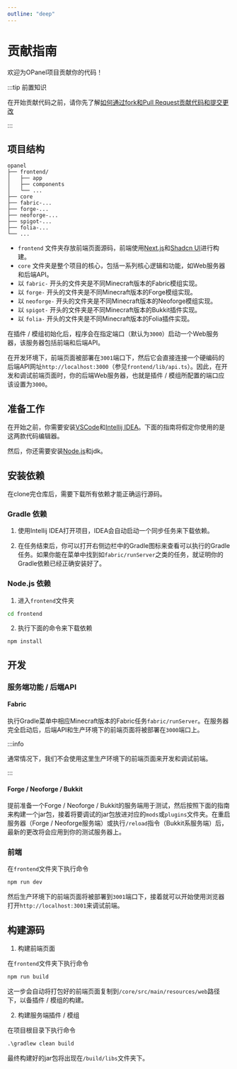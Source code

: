 ```yaml
---
outline: "deep"
---
```


# 贡献指南

欢迎为OPanel项目贡献你的代码！

:::tip 前置知识

在开始贡献代码之前，请你先了解[如何通过fork和Pull Request贡献代码和提交更改](https://docs.github.com/en/pull-requests/collaborating-with-pull-requests/proposing-changes-to-your-work-with-pull-requests/creating-a-pull-request-from-a-fork)

:::

## 项目结构

```
opanel
├── frontend/
│   ├── app
│   ├── components
│   └── ...
├── core
├── fabric-...
├── forge-...
├── neoforge-...
├── spigot-...
├── folia-...
└── ...
```

- `frontend` 文件夹存放前端页面源码，前端使用[Next.js](https://nextjs.org)和[Shadcn UI](https://ui.shadcn.com)进行构建。
- `core` 文件夹是整个项目的核心，包括一系列核心逻辑和功能，如Web服务器和后端API。
- 以 `fabric-` 开头的文件夹是不同Minecraft版本的Fabric模组实现。
- 以 `forge-` 开头的文件夹是不同Minecraft版本的Forge模组实现。
- 以 `neoforge-` 开头的文件夹是不同Minecraft版本的Neoforge模组实现。
- 以 `spigot-` 开头的文件夹是不同Minecraft版本的Bukkit插件实现。
- 以 `folia-` 开头的文件夹是不同Minecraft版本的Folia插件实现。

在插件 / 模组初始化后，程序会在指定端口（默认为`3000`）启动一个Web服务器，该服务器包括前端和后端API。

在开发环境下，前端页面被部署在`3001`端口下，然后它会直接连接一个硬编码的后端API网址`http://localhost:3000`（参见`frontend/lib/api.ts`）。因此，在开发和调试前端页面时，你的后端Web服务器，也就是插件 / 模组所配置的端口应该设置为`3000`。

## 准备工作

在开始之前，你需要安装[VSCode](https://code.visualstudio.com)和[Intellij IDEA](https://jetbrains.com/idea)。下面的指南将假定你使用的是这两款代码编辑器。

然后，你还需要安装[Node.js](https://nodejs.org)和jdk。

## 安装依赖

在clone完仓库后，需要下载所有依赖才能正确运行源码。

### Gradle 依赖

1. 使用Intellij IDEA打开项目，IDEA会自动启动一个同步任务来下载依赖。

2. 在任务结束后，你可以打开右侧边栏中的Gradle图标来查看可以执行的Gradle任务。如果你能在菜单中找到如`fabric/runServer`之类的任务，就证明你的Gradle依赖已经正确安装好了。

### Node.js 依赖

1. 进入`frontend`文件夹

```cmd
cd frontend
```

2. 执行下面的命令来下载依赖

```
npm install
```

## 开发

### 服务端功能 / 后端API

#### Fabric

执行Gradle菜单中相应Minecraft版本的Fabric任务`fabric/runServer`。在服务器完全启动后，后端API和生产环境下的前端页面将被部署在`3000`端口上。

:::info

通常情况下，我们不会使用这里生产环境下的前端页面来开发和调试前端。

:::

#### Forge / Neoforge / Bukkit

提前准备一个Forge / Neoforge / Bukkit的服务端用于测试，然后按照下面的指南来构建一个jar包，接着将要调试的jar包放进对应的`mods`或`plugins`文件夹。在重启服务器（Forge / Neoforge服务端）或执行`/reload`指令（Bukkit系服务端）后，最新的更改将会应用到你的测试服务器上。

### 前端

在`frontend`文件夹下执行命令

```cmd
npm run dev
```

然后生产环境下的前端页面将被部署到`3001`端口下，接着就可以开始使用浏览器打开`http://localhost:3001`来调试前端。

## 构建源码

1. 构建前端页面

在`frontend`文件夹下执行命令

```cmd
npm run build
```

这一步会自动将打包好的前端页面复制到`/core/src/main/resources/web`路径下，以备插件 / 模组的构建。

2. 构建服务端插件 / 模组

在项目根目录下执行命令

```cmd
.\gradlew clean build
```

最终构建好的jar包将出现在`/build/libs`文件夹下。
